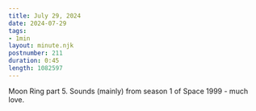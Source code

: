 ```yaml
---
title: July 29, 2024
date: 2024-07-29
tags:
- 1min
layout: minute.njk
postnumber: 211
duration: 0:45
length: 1082597
---
```

Moon Ring part 5. Sounds (mainly) from season 1 of Space 1999 - much love.